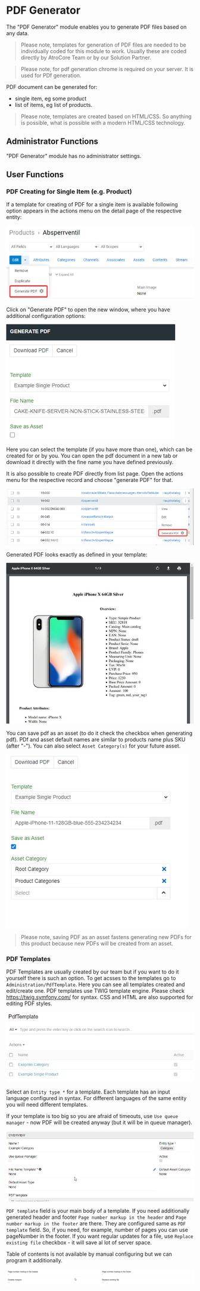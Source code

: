 # PDF Generator

The "PDF Generator" module enables you to generate PDF files based on any data.

> Please note, templates for generation of PDF files are needed to be individually coded for this module to work. Usually these are coded directly by AtroCore Team or by our Solution Partner.

> Please note, for pdf generation chrome is required on your server. It is used for PDf generation.

PDF document can be generated for:
- single item, eg some product
- list of items, eg list of products.

> Please note, templates are created based on HTML/CSS. So anything is possible, what is possible with a modern HTML/CSS technology.

## Administrator Functions

"PDF Generator" module has no administrator settings.

## User Functions 

### PDF Creating for Single Item (e.g. Product)

If a template for creating of PDF for a single item is available following option appears in the actions menu on the detail page of the respective entity:

![pdf-generator-function](./_assets/pdf-generator/pdf-generator-function.png)

Click on "Generate PDF" to open the new window, where you have additional configuration options:

![pdf-generator-popup](./_assets/pdf-generator/pdf-generator-popup.png)

Here you can select the template (if you have more than one), which can be created for or by you. You can open the pdf document in a new tab or download it directly with the fine name you have defined previously.

It is also possible to create PDF directly from list page. Open the actions menu for the respective record and choose "generate PDF" for that.

![generate-pdf-item-menu](./_assets/pdf-generator/generate-pdf-item-menu.png)

Generated PDF looks exactly as defined in your template:

![Generated PDF](./_assets/pdf-generator/generated-pdf.jpg)

You can save pdf as an asset (to do it check the checkbox when generating pdf). PDf and asset default names are similar to products name plus SKU (after "-"). You can also select `Asset Category(s)` for your future asset.

![saving-pdf-as-an-asset](_assets/pdf-asset/saving-pdf-as-an-asset-generate.png) 

> Please note, saving PDF as an asset fastens generating new PDFs for this product because new PDFs will be created from an asset.

### PDF Templates

PDF Templates are usually created by our team but if you want to do it yourself there is such an option. To get acsses to the templates go to `Administration/PdfTemplate`. Here you can see all templates created and edit/create one. PDF templates use TWIG template engine. Please check https://twig.symfony.com/ for syntax. CSS and HTML are also supported for editing PDF styles.

![saving-pdf-as-an-asset](_assets/pdf-generator/pdf-template.png) 

Select an `Entity type *` for a template. Each template has an input language configured in syntax. For different languages of the same entity you will need different templates.

If your template is too big so you are afraid of timeouts, use `Use queue manager` - now PDF will be created anyway (but it will be in queue manager).

![saving-pdf-as-an-asset](_assets/pdf-generator/pdf-template-top.png) 

`PDF template` field is your main body of a template. If you need additionally generated header and footer 
`Page number markup in the header` and `Page number markup in the footer` are there. They are configured same as `PDF template` field. So, if you need, for example, number of pages you can use pageNumber in the footer. If you want regular updates for a file, use `Replace existing file` checkbox - it will save al lot of server space.

Table of contents is not available by manual configuring but we can program it additionally.

![saving-pdf-as-an-asset](_assets/pdf-generator/pdf-template-bottom.png) 